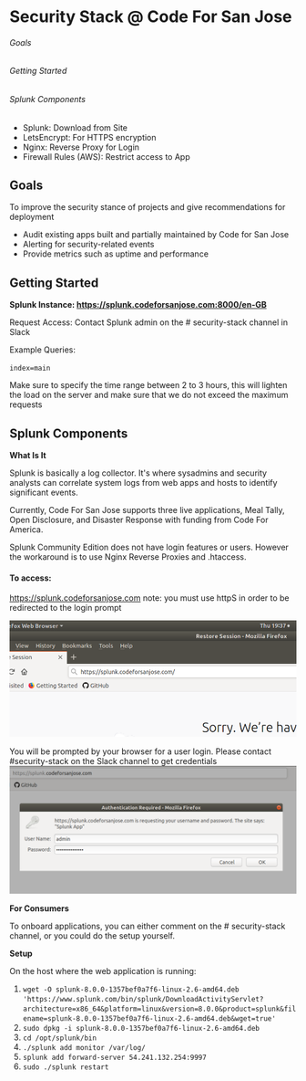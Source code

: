 # Security Stack @ Code For San Jose

###### Goals 
###### Getting Started
###### Splunk Components
+ Splunk: Download from Site
+ LetsEncrypt: For HTTPS encryption
+ Nginx: Reverse Proxy for Login
+ Firewall Rules (AWS): Restrict access to App


## Goals

To improve the security stance of projects and give recommendations for deployment

 - Audit existing apps built and partially maintained by Code for San Jose
 - Alerting for security-related events 
 - Provide metrics such as uptime and performance 

## Getting Started

**Splunk Instance: https://splunk.codeforsanjose.com:8000/en-GB**

Request Access: Contact Splunk admin on the # security-stack channel in Slack

Example Queries: 

`index=main` 

Make sure to specify the time range between 2 to 3 hours, this will lighten the load on the server and make sure that we do not exceed the maximum requests


## Splunk Components

**What Is It**

Splunk is basically a log collector. It's where sysadmins and security analysts can correlate system logs from web apps and hosts to identify significant events.

Currently, Code For San Jose supports three live applications, Meal Tally, Open Disclosure, and Disaster Response 
with funding from Code For America.

Splunk Community Edition does not have login features or users. However the workaround is to use Nginx Reverse Proxies and .htaccess. 

#### To access:
https://splunk.codeforsanjose.com
note: you must use httpS in order to be redirected to the login prompt

![To Hit the Webpage](/splunk/SplunkLogin1.png)

You will be prompted by your browser for a user login. Please contact #security-stack on the Slack channel to get credentials
![To Hit the Webpage](/splunk/SplunkLogin3.png)


**For Consumers**

To onboard applications, you can either comment on the # security-stack channel, or you could do the setup yourself. 

**Setup** 

On the host where the web application is running: 


1. `wget -O splunk-8.0.0-1357bef0a7f6-linux-2.6-amd64.deb 'https://www.splunk.com/bin/splunk/DownloadActivityServlet?architecture=x86_64&platform=linux&version=8.0.0&product=splunk&filename=splunk-8.0.0-1357bef0a7f6-linux-2.6-amd64.deb&wget=true'
`
2. `sudo dpkg -i splunk-8.0.0-1357bef0a7f6-linux-2.6-amd64.deb`
3. `cd /opt/splunk/bin`
4. `./splunk add monitor /var/log/`
5. `splunk add forward-server 54.241.132.254:9997`
6. `sudo ./splunk restart`
